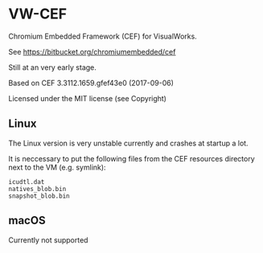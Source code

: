 # VW-CEF
Chromium Embedded Framework (CEF) for VisualWorks.

See 
https://bitbucket.org/chromiumembedded/cef

Still at an very early stage. 

Based on CEF 3.3112.1659.gfef43e0 (2017-09-06)

Licensed under the MIT license (see Copyright)

## Linux
The Linux version is very unstable currently and crashes at startup a lot.

It is neccessary to put the following files from the CEF resources directory next to the VM (e.g. symlink):
```
icudtl.dat
natives_blob.bin
snapshot_blob.bin
```

## macOS
Currently not supported